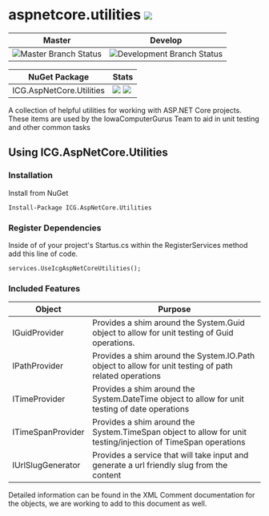 # aspnetcore.utilities ![](https://img.shields.io/github/license/iowacomputergurus/aspnetcore.utilities.svg)
| Master | Develop |
| --- | --- |
| ![Master Branch Status](https://iowacomputergurus.visualstudio.com/ICG%20Open%20Source/_apis/build/status/AspNetCore%20Utilities?branchName=master) | ![Development Branch Status](https://iowacomputergurus.visualstudio.com/ICG%20Open%20Source/_apis/build/status/AspNetCore%20Utilities?branchName=development) |

| NuGet Package | Stats |
| --- |--- |
| ICG.AspNetCore.Utilities | ![](https://img.shields.io/nuget/v/icg.aspnetcore.utilities.svg) ![](https://img.shields.io/nuget/dt/icg.aspnetcore.utilities.svg) |

A collection of helpful utilities for working with ASP.NET Core projects.  These items are used by the IowaComputerGurus Team to aid in unit testing and other common tasks

## Using ICG.AspNetCore.Utilities

### Installation

Install from NuGet

```
Install-Package ICG.AspNetCore.Utilities
```
### Register Dependencies

Inside of of your project's Startus.cs within the RegisterServices method add this line of code.

```
services.UseIcgAspNetCoreUtilities();
```

### Included Features

| Object | Purpose |
| ---- | --- |
| IGuidProvider | Provides a shim around the System.Guid object to allow for unit testing of Guid operations.  |
| IPathProvider | Provides a shim around the System.IO.Path object to allow for unit testing of path related operations | 
| ITimeProvider | Provides a shim around the System.DateTime object to allow for unit testing of date operations |
| ITimeSpanProvider | Provides a shim around the System.TimeSpan object to allow for unit testing/injection of TimeSpan operations |
| IUrlSlugGenerator | Provides a service that will take input and generate a url friendly slug from the content |

Detailed information can be found in the XML Comment documentation for the objects, we are working to add to this document as well.
